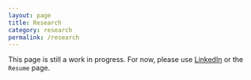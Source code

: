 ```yaml
---
layout: page
title: Research
category: research
permalink: /research
---
```

This page is still a work in progress. For now, please use [LinkedIn](https://linkedin.com/in/lorinachey) or the `Resume` page.
